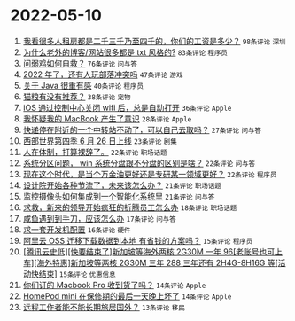 # 2022-05-10

1. [我看很多人租房都是二千三千乃至四千的，你们的工资是多少？](https://www.v2ex.com/t/851930) `98条评论` `深圳`
1. [为什么老外的博客/网站很多都是 txt 风格的?](https://www.v2ex.com/t/851940) `83条评论` `程序员`
1. [问弱鸡如何自救？](https://www.v2ex.com/t/851911) `76条评论` `问与答`
1. [2022 年了，还有人玩部落冲突吗](https://www.v2ex.com/t/851881) `47条评论` `游戏`
1. [关于 Java 很重有感](https://www.v2ex.com/t/851925) `40条评论` `程序员`
1. [猫粮有没有推荐？](https://www.v2ex.com/t/851888) `38条评论` `宠物`
1. [iOS 通过控制中心关闭 wifi 后，总是自动打开](https://www.v2ex.com/t/851876) `36条评论` `Apple`
1. [我怀疑我的 MacBook 产生了意识](https://www.v2ex.com/t/851971) `28条评论` `Apple`
1. [快递停在附近的一个中转站不动了，可以自己去取吗？](https://www.v2ex.com/t/851875) `27条评论` `问与答`
1. [西部世界第四季 6 月 26 日上线](https://www.v2ex.com/t/851960) `23条评论` `剧集`
1. [人在体制，打算裸辞了。](https://www.v2ex.com/t/851995) `22条评论` `职场话题`
1. [系统分区问题， win 系统分盘跟不分盘的区别是啥？](https://www.v2ex.com/t/851945) `22条评论` `问与答`
1. [现在这个时代，是当个万金油更好还是专研某一领域更好？](https://www.v2ex.com/t/851890) `22条评论` `程序员`
1. [设计院开始各种节流了，未来该怎么办？](https://www.v2ex.com/t/851895) `21条评论` `职场话题`
1. [监控摄像头如何集成到一个智能化系统里](https://www.v2ex.com/t/851880) `21条评论` `问与答`
1. [求救，新来的领导开始疯狂的折腾员工怎么办](https://www.v2ex.com/t/851969) `18条评论` `职场话题`
1. [咸鱼遇到到手刀，应该怎么办](https://www.v2ex.com/t/851953) `17条评论` `问与答`
1. [求一套开发机配置](https://www.v2ex.com/t/851963) `16条评论` `硬件`
1. [阿里云 OSS 迁移下载数据到本地 有省钱的方案吗？](https://www.v2ex.com/t/851935) `15条评论` `程序员`
1. [[腾讯云史低][快要结束了]新加坡等海外两核 2G30M 一年 96[老账号也可上车][海外特惠]新加坡等两核 2G30M 三年 288 三年还有 2H4G-8H16G 等[活动快结束]](https://www.v2ex.com/t/851887) `15条评论` `优惠信息`
1. [你们订的 Macbook Pro 收到货了吗？](https://www.v2ex.com/t/851965) `14条评论` `Apple`
1. [HomePod mini 在保修期的最后一天晚上坏了](https://www.v2ex.com/t/851882) `14条评论` `Apple`
1. [远程工作者能不能长期旅居国外？](https://www.v2ex.com/t/851918) `13条评论` `移民`

